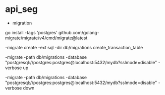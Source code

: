 # api_seg
 
- migration

go install -tags 'postgres' github.com/golang-migrate/migrate/v4/cmd/migrate@latest

-migrate create -ext sql -dir db/migrations create_transaction_table

-migrate -path db/migrations -database "postgresql://postgres:postgres@localhost:5432/mydb?sslmode=disable" -verbose up

-migrate -path db/migrations -database "postgresql://postgres:postgres@localhost:5432/mydb?sslmode=disable" -verbose down


